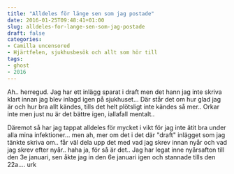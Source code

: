 ```yaml
---
title: "Alldeles för länge sen som jag postade"
date: 2016-01-25T09:48:41+01:00
slug: alldeles-for-lange-sen-som-jag-postade
draft: false
categories:
- Camilla uncensored
- Hjärtfelen, sjukhusbesök och allt som hör till
tags:
- ghost
- 2016
---
```


Ah.. herregud. Jag har ett inlägg sparat i draft men det hann jag inte skriva klart innan jag blev inlagd igen på sjukhuset... Där står det om hur glad jag är och hur bra allt kändes, tills det helt plötsligt inte kändes så mer.. Orkar inte men just nu är det bättre igen, iallafall mentalt..

Däremot så har jag tappat alldeles för mycket i vikt för jag inte ätit bra under alla mina infektioner... men ah, mer om det i det där "draft" inlägget som jag tänkte skriva om.. får väl dela upp det med vad jag skrev innan nyår och vad jag skrev efter nyår.. haha ja, för så är det.. Jag har legat inne nyårsafton till den 3e januari, sen åkte jag in den 6e januari igen och stannade tills den 22a.... urk
